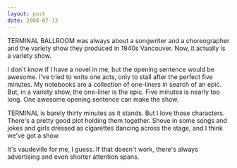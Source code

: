 ```yaml
---
layout: post
date: 2008-07-13
--- 
```


TERMINAL BALLROOM was always about a songwriter and a choreographer and the variety show they produced in 1940s Vancouver. Now, it actually is a variety show.

I don't know if I have a novel in me, but the opening sentence would be awesome. I've tried to write one acts, only to stall after the perfect five minutes. My notebooks are a collection of one-liners in search of an epic. But, in a variety show, the one-liner is the epic. Five minutes is nearly too long. One awesome opening sentence can make the show.

TERMINAL is barely thirty minutes as it stands. But I love those characters. There's a pretty good plot holding them together. Shove in some songs and jokes and girls dressed as cigarettes dancing across the stage, and I think we've got a show.

It's vaudeville for me, I guess. If that doesn't work, there's always advertising and even shorter attention spans.
